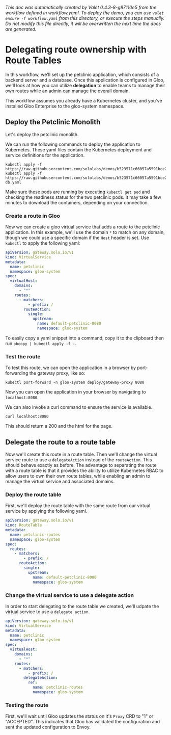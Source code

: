 _This doc was automatically created by Valet 0.4.3-8-g87110e5 from the workflow defined in workflow.yaml. To deploy the demo, you can use `valet ensure -f workflow.yaml` from this directory, or execute the steps manually. Do not modify this file directly, it will be overwritten the next time the docs are generated._

# Delegating route ownership with Route Tables

In this workflow, we'll set up the petclinic application, which consists of a backend server and a database. Once this application is configured in Gloo, we'll look at how you can utilize **delegation** to enable teams to manage their own routes while an admin can manage the overall domain.


This workflow assumes you already have a Kubernetes cluster, and you've installed Gloo Enterprise to the gloo-system namespace.


## Deploy the Petclinic Monolith

Let's deploy the petclinic monolith.

 

We can run the following commands to deploy the application to Kubernetes. These yaml files contain the Kubernetes deployment and service definitions for the application.


```
kubectl apply -f https://raw.githubusercontent.com/sololabs/demos/b523571c66057a5591bce22ad896729f1fee662b/petclinic_demo/petclinic.yaml
kubectl apply -f https://raw.githubusercontent.com/sololabs/demos/b523571c66057a5591bce22ad896729f1fee662b/petclinic_demo/petclinic-db.yaml
```

 

Make sure these pods are running by executing `kubectl get pod` and checking the readiness status for the two petclinic pods. It may take a few minutes to download the containers, depending on your connection.


### Create a route in Gloo

Now we can create a gloo virtual service that adds a route to the petclinic application. In this example, we'll use the domain `*` to match on any domain, though we could use a specific domain if the `Host` header is set. Use `kubectl` to apply the following yaml:


```yaml
apiVersion: gateway.solo.io/v1
kind: VirtualService
metadata:
  name: petclinic
  namespace: gloo-system
spec:
  virtualHost:
    domains:
      - "*"
    routes:
      - matchers:
          - prefix: /
        routeAction:
          single:
            upstream:
              name: default-petclinic-8080
              namespace: gloo-system
```

 

To easily copy a yaml snippet into a command, copy it to the clipboard then run `pbcopy | kubectl apply -f -`.


### Test the route

To test this route, we can open the application in a browser by port-forwarding the gateway proxy, like so:

`kubectl port-forward -n gloo-system deploy/gateway-proxy 8080`

Now you can open the application in your browser by navigating to `localhost:8080`.

We can also invoke a curl command to ensure the service is available.

`curl localhost:8080`

This should return a 200 and the html for the page.


## Delegate the route to a route table

Now we'll create this route in a route table. Then we'll change the virtual service route to use a `delegateAction` instead of the `routeAction`. This should behave exactly as before. The advantage to separating the route with a route table is that it provides the ability to utilize Kubernetes RBAC to allow users to own their own route tables, while enabling an admin to manage the virtual service and associated domains.


### Deploy the route table

First, we'll deploy the route table with the same route from our virtual service by applying the following yaml.

```yaml
apiVersion: gateway.solo.io/v1
kind: RouteTable
metadata:
  name: petclinic-routes
  namespace: gloo-system
spec:
  routes:
    - matchers:
        - prefix: /
      routeAction:
        single:
          upstream:
            name: default-petclinic-8080
            namespace: gloo-system
```

### Change the virtual service to use a delegate action

In order to start delegating to the route table we created, we'll udpate the virtual service to use a `delegate action`.

```yaml
apiVersion: gateway.solo.io/v1
kind: VirtualService
metadata:
  name: petclinic
  namespace: gloo-system
spec:
  virtualHost:
    domains:
      - "*"
    routes:
      - matchers:
          - prefix: /
        delegateAction:
          ref:
            name: petclinic-routes
            namespace: gloo-system
```

### Testing the route

 

First, we'll wait until Gloo updates the status on it's `Proxy` CRD to "1" or "ACCEPTED". This indicates that Gloo has validated the configuration and sent the updated configuration to Envoy.


 